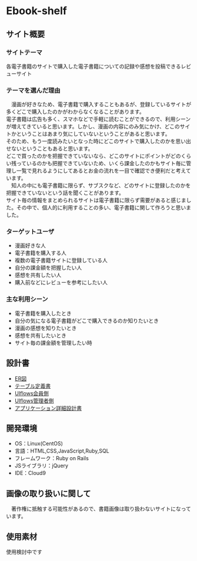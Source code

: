 # Ebook-shelf

## サイト概要
   
### サイトテーマ
  各電子書籍のサイトで購入した電子書籍についての記録や感想を投稿できるレビューサイト

### テーマを選んだ理由
  　漫画が好きなため、電子書籍で購入することもあるが、登録しているサイトが多くどこで購入したのかがわからなくなることがあります。<br>
  電子書籍は広告も多く、スマホなどで手軽に読むことができるので、利用シーンが増えてきていると思います。しかし、漫画の内容にのみ気にかけ、どこのサイトかということはあまり気にしていないということがあると思います。<br>
  そのため、もう一度読みたいとなった時にどこのサイトで購入したのかを思い出せないということもあると思います。<br>
  どこで買ったのかを把握できていないなら、どこのサイトにポイントがどのくらい残っているのかも把握できていないため、いくら課金したのかもサイト毎に管理し一覧で見れるようにしてあるとお金の流れを一目で確認でき便利だと考えています。<br>
  　知人の中にも電子書籍に限らず、サブスクなど、どのサイトに登録したのかを把握できていないという話を聞くことがあります。<br>
  サイト毎の情報をまとめられるサイトは電子書籍に限らず需要があると感じました。その中で、個人的に利用することの多い、電子書籍に関して作ろうと思いました。
  
### ターゲットユーザ
  - 漫画好きな人
  - 電子書籍を購入する人
  - 複数の電子書籍サイトに登録している人
  - 自分の課金額を把握したい人
  - 感想を共有したい人
  - 購入前などにレビューを参考にしたい人

### 主な利用シーン
 - 電子書籍を購入したとき
 - 自分の気になる電子書籍がどこで購入できるのか知りたいとき
 - 漫画の感想を知りたいとき
 - 感想を共有したいとき
 - サイト毎の課金額を管理したい時

## 設計書
 - [ER図](https://drive.google.com/file/d/13u9Ls3HSliAAK2hCDhUxuT3ql-NTdtKJ/view?usp=sharing)
 - [テーブル定義書](https://docs.google.com/spreadsheets/d/1wG4C1IV5jydZalzVIsU56sgrnXQgxQf4jTD5J-_GxMo/edit?usp=sharing)
 - [UIflows会員側](https://drive.google.com/file/d/1cK1tLoVaolvlCeNQu67KBLDll0ntG9Ux/view?usp=sharing)
 - [UIflows管理者側](https://drive.google.com/file/d/1Photp9asorHQ9oJdjrQ5pMjWjwKfGt8p/view?usp=sharing)
 - [アプリケーション詳細設計書](https://docs.google.com/spreadsheets/d/1XHzMttie1qDgvtv8ecEZnynYuos4k1QMpJjwrs09vZw/edit?usp=sharing)

## 開発環境
- OS：Linux(CentOS)
- 言語：HTML,CSS,JavaScript,Ruby,SQL
- フレームワーク：Ruby on Rails
- JSライブラリ：jQuery
- IDE：Cloud9

## 画像の取り扱いに関して
　著作権に抵触する可能性があるので、書籍画像は取り扱わないサイトになっています。

## 使用素材
使用検討中です
